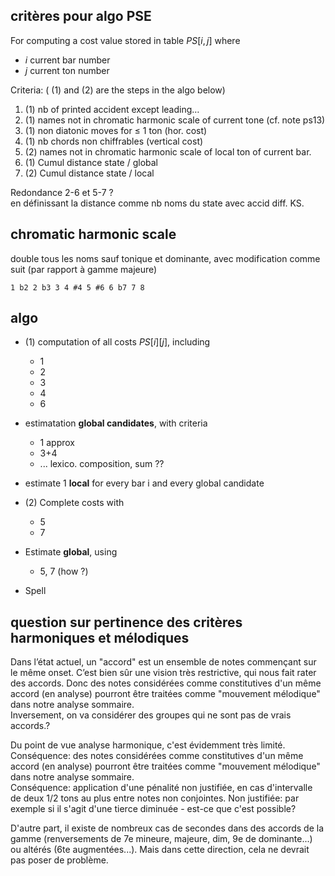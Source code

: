 ## critères pour algo PSE

For computing a cost value stored in table $PS[i, j]$ where

- $i$ current bar number
- $j$ current ton number

Criteria: ( (1) and (2) are the steps in the algo below)

1. (1) nb of printed accident except leading…
2. (1) names not in chromatic harmonic scale of current tone (cf. note ps13)
3. (1) non diatonic moves for ≤ 1 ton (hor. cost)
4. (1) nb chords non chiffrables (vertical cost)
5. (2) names not in chromatic harmonic scale of local ton of current bar.
6. (1) Cumul distance state / global
7. (2) Cumul distance state / local

Redondance 2-6 et 5-7 ?  
en définissant la distance comme nb noms du state avec accid diff. KS.



## chromatic harmonic scale

double tous les noms sauf tonique et dominante, 
avec modification comme suit (par rapport à gamme majeure)

```
1 b2 2 b3 3 4 #4 5 #6 6 b7 7 8
```

## algo

- (1) computation of all costs $PS[i][j]$, including
  
  - 1
  - 2
  - 3
  - 4
  - 6

- estimatation **global candidates**, with criteria
  
  - 1 approx
  - 3+4
  - ...
    lexico. composition, sum ??

- estimate 1 **local** for every bar i and every global candidate 

- (2) Complete costs  with
  
  - 5
  - 7

- Estimate **global**, using  
  
  - 5, 7 (how ?)

- Spell

## question sur pertinence des critères harmoniques et mélodiques

Dans l’état actuel,  un "accord" est un ensemble de notes commençant sur le même onset. C’est bien sûr une vision très restrictive, qui nous fait rater des accords. Donc des notes considérées comme constitutives d'un même accord (en analyse) pourront être traitées comme "mouvement mélodique" dans notre analyse sommaire.  
Inversement, on va considérer des groupes qui ne sont pas de vrais accords.?

Du point de vue analyse harmonique, c'est évidemment très limité.
Conséquence: des notes considérées comme constitutives d'un même accord (en analyse) pourront être traitées comme "mouvement mélodique" dans notre analyse sommaire.  
Conséquence: application d'une pénalité non justifiée, en cas d'intervalle de deux 1/2 tons au plus entre notes non conjointes. Non justifiée: par exemple si il s'agit d'une tierce diminuée - est-ce que c'est possible?

D'autre part, il existe de nombreux cas de secondes dans des accords de la gamme (renversements de 7e mineure, majeure, dim, 9e de dominante...) ou altérés (6te augmentées...). Mais dans cette direction, cela ne devrait pas poser de problème.